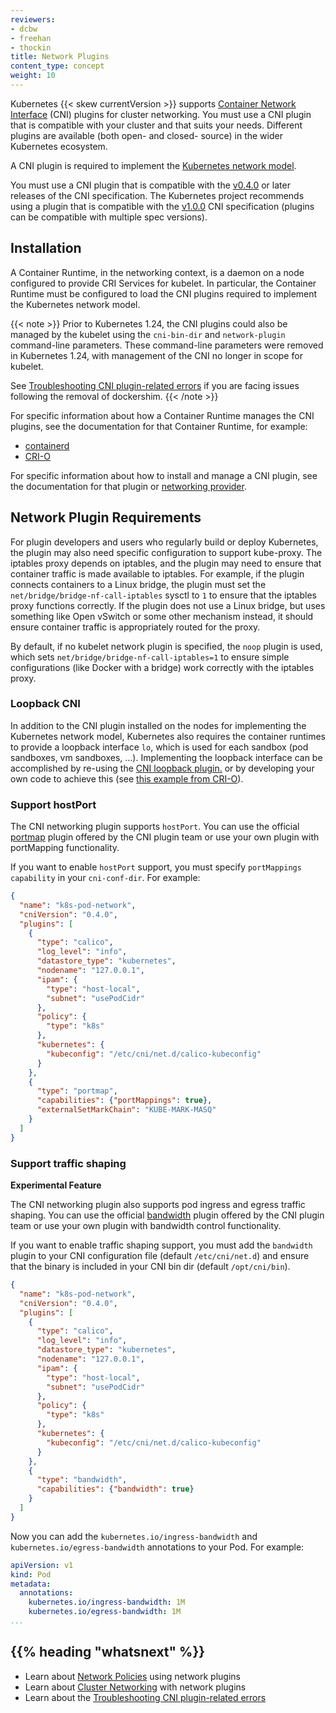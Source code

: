 ```yaml
---
reviewers:
- dcbw
- freehan
- thockin
title: Network Plugins
content_type: concept
weight: 10
---
```



<!-- overview -->

Kubernetes {{< skew currentVersion >}} supports [Container Network Interface](https://github.com/containernetworking/cni)
(CNI) plugins for cluster networking. You must use a CNI plugin that is compatible with your
cluster and that suits your needs. Different plugins are available (both open- and closed- source)
in the wider Kubernetes ecosystem.

A CNI plugin is required to implement the
[Kubernetes network model](/docs/concepts/services-networking/#the-kubernetes-network-model). 

You must use a CNI plugin that is compatible with the 
[v0.4.0](https://github.com/containernetworking/cni/blob/spec-v0.4.0/SPEC.md) or later
releases of the CNI specification. The Kubernetes project recommends using a plugin that is
compatible with the [v1.0.0](https://github.com/containernetworking/cni/blob/spec-v1.0.0/SPEC.md)
CNI specification (plugins can be compatible with multiple spec versions).

<!-- body -->

## Installation

A Container Runtime, in the networking context, is a daemon on a node configured to provide CRI
Services for kubelet. In particular, the Container Runtime must be configured to load the CNI
plugins required to implement the Kubernetes network model.

{{< note >}}
Prior to Kubernetes 1.24, the CNI plugins could also be managed by the kubelet using the
`cni-bin-dir` and `network-plugin` command-line parameters.
These command-line parameters were removed in Kubernetes 1.24, with management of the CNI no
longer in scope for kubelet.

See [Troubleshooting CNI plugin-related errors](/docs/tasks/administer-cluster/migrating-from-dockershim/troubleshooting-cni-plugin-related-errors/)
if you are facing issues following the removal of dockershim.
{{< /note >}}

For specific information about how a Container Runtime manages the CNI plugins, see the
documentation for that Container Runtime, for example:

- [containerd](https://github.com/containerd/containerd/blob/main/script/setup/install-cni)
- [CRI-O](https://github.com/cri-o/cri-o/blob/main/contrib/cni/README.md)

For specific information about how to install and manage a CNI plugin, see the documentation for
that plugin or [networking provider](/docs/concepts/cluster-administration/networking/#how-to-implement-the-kubernetes-networking-model).

## Network Plugin Requirements

For plugin developers and users who regularly build or deploy Kubernetes, the plugin may also need
specific configuration to support kube-proxy. The iptables proxy depends on iptables, and the
plugin may need to ensure that container traffic is made available to iptables. For example, if
the plugin connects containers to a Linux bridge, the plugin must set the
`net/bridge/bridge-nf-call-iptables` sysctl to `1` to ensure that the iptables proxy functions
correctly. If the plugin does not use a Linux bridge, but uses something like Open vSwitch or
some other mechanism instead, it should ensure container traffic is appropriately routed for the
proxy.

By default, if no kubelet network plugin is specified, the `noop` plugin is used, which sets
`net/bridge/bridge-nf-call-iptables=1` to ensure simple configurations (like Docker with a bridge)
work correctly with the iptables proxy.

### Loopback CNI

In addition to the CNI plugin installed on the nodes for implementing the Kubernetes network
model, Kubernetes also requires the container runtimes to provide a loopback interface `lo`, which
is used for each sandbox (pod sandboxes, vm sandboxes, ...).
Implementing the loopback interface can be accomplished by re-using the
[CNI loopback plugin.](https://github.com/containernetworking/plugins/blob/master/plugins/main/loopback/loopback.go)
or by developing your own code to achieve this (see
[this example from CRI-O](https://github.com/cri-o/ocicni/blob/release-1.24/pkg/ocicni/util_linux.go#L91)).

### Support hostPort

The CNI networking plugin supports `hostPort`. You can use the official
[portmap](https://github.com/containernetworking/plugins/tree/master/plugins/meta/portmap)
plugin offered by the CNI plugin team or use your own plugin with portMapping functionality.

If you want to enable `hostPort` support, you must specify `portMappings capability` in your
`cni-conf-dir`. For example:

```json
{
  "name": "k8s-pod-network",
  "cniVersion": "0.4.0",
  "plugins": [
    {
      "type": "calico",
      "log_level": "info",
      "datastore_type": "kubernetes",
      "nodename": "127.0.0.1",
      "ipam": {
        "type": "host-local",
        "subnet": "usePodCidr"
      },
      "policy": {
        "type": "k8s"
      },
      "kubernetes": {
        "kubeconfig": "/etc/cni/net.d/calico-kubeconfig"
      }
    },
    {
      "type": "portmap",
      "capabilities": {"portMappings": true},
      "externalSetMarkChain": "KUBE-MARK-MASQ"
    }
  ]
}
```

### Support traffic shaping

**Experimental Feature**

The CNI networking plugin also supports pod ingress and egress traffic shaping. You can use the
official [bandwidth](https://github.com/containernetworking/plugins/tree/master/plugins/meta/bandwidth)
plugin offered by the CNI plugin team or use your own plugin with bandwidth control functionality.

If you want to enable traffic shaping support, you must add the `bandwidth` plugin to your CNI
configuration file (default `/etc/cni/net.d`) and ensure that the binary is included in your CNI
bin dir (default `/opt/cni/bin`).

```json
{
  "name": "k8s-pod-network",
  "cniVersion": "0.4.0",
  "plugins": [
    {
      "type": "calico",
      "log_level": "info",
      "datastore_type": "kubernetes",
      "nodename": "127.0.0.1",
      "ipam": {
        "type": "host-local",
        "subnet": "usePodCidr"
      },
      "policy": {
        "type": "k8s"
      },
      "kubernetes": {
        "kubeconfig": "/etc/cni/net.d/calico-kubeconfig"
      }
    },
    {
      "type": "bandwidth",
      "capabilities": {"bandwidth": true}
    }
  ]
}
```

Now you can add the `kubernetes.io/ingress-bandwidth` and `kubernetes.io/egress-bandwidth`
annotations to your Pod. For example:

```yaml
apiVersion: v1
kind: Pod
metadata:
  annotations:
    kubernetes.io/ingress-bandwidth: 1M
    kubernetes.io/egress-bandwidth: 1M
...
```

## {{% heading "whatsnext" %}}

* Learn about [Network Policies](/docs/concepts/services-networking/network-policies/) using network
  plugins
* Learn about [Cluster Networking](/docs/concepts/cluster-administration/networking/)
  with network plugins
* Learn about the [Troubleshooting CNI plugin-related errors](/docs/tasks/administer-cluster/migrating-from-dockershim/troubleshooting-cni-plugin-related-errors/)


